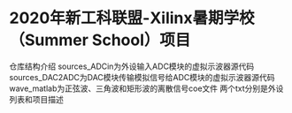 # 2020年新工科联盟-Xilinx暑期学校（Summer School）项目
仓库结构介绍
sources_ADCin为外设输入ADC模块的虚拟示波器源代码
sources_DAC2ADC为DAC模块传输模拟信号给ADC模块的虚拟示波器源代码
wave_matlab为正弦波、三角波和矩形波的离散信号coe文件
两个txt分别是外设列表和项目描述
